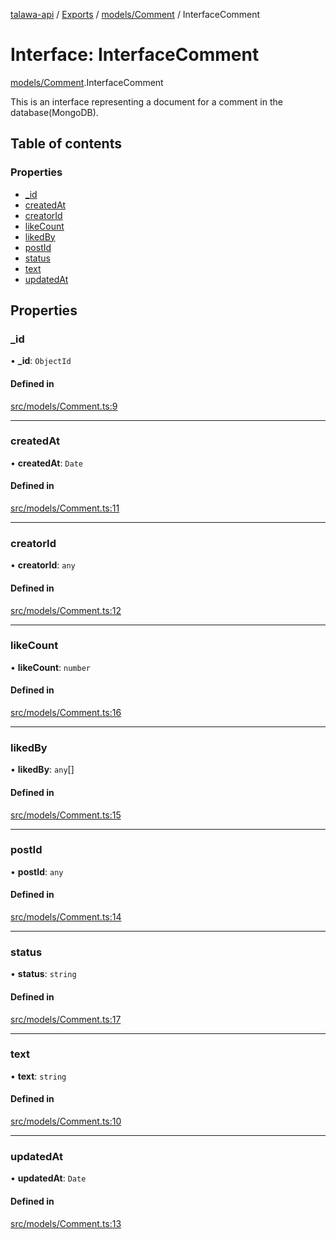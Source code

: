[talawa-api](../README.md) / [Exports](../modules.md) / [models/Comment](../modules/models_Comment.md) / InterfaceComment

# Interface: InterfaceComment

[models/Comment](../modules/models_Comment.md).InterfaceComment

This is an interface representing a document for a comment in the database(MongoDB).

## Table of contents

### Properties

- [\_id](models_Comment.InterfaceComment.md#_id)
- [createdAt](models_Comment.InterfaceComment.md#createdat)
- [creatorId](models_Comment.InterfaceComment.md#creatorid)
- [likeCount](models_Comment.InterfaceComment.md#likecount)
- [likedBy](models_Comment.InterfaceComment.md#likedby)
- [postId](models_Comment.InterfaceComment.md#postid)
- [status](models_Comment.InterfaceComment.md#status)
- [text](models_Comment.InterfaceComment.md#text)
- [updatedAt](models_Comment.InterfaceComment.md#updatedat)

## Properties

### \_id

• **\_id**: `ObjectId`

#### Defined in

[src/models/Comment.ts:9](https://github.com/PalisadoesFoundation/talawa-api/blob/3677888/api/models/Comment.ts#L9)

___

### createdAt

• **createdAt**: `Date`

#### Defined in

[src/models/Comment.ts:11](https://github.com/PalisadoesFoundation/talawa-api/blob/3677888/api/models/Comment.ts#L11)

___

### creatorId

• **creatorId**: `any`

#### Defined in

[src/models/Comment.ts:12](https://github.com/PalisadoesFoundation/talawa-api/blob/3677888/api/models/Comment.ts#L12)

___

### likeCount

• **likeCount**: `number`

#### Defined in

[src/models/Comment.ts:16](https://github.com/PalisadoesFoundation/talawa-api/blob/3677888/api/models/Comment.ts#L16)

___

### likedBy

• **likedBy**: `any`[]

#### Defined in

[src/models/Comment.ts:15](https://github.com/PalisadoesFoundation/talawa-api/blob/3677888/api/models/Comment.ts#L15)

___

### postId

• **postId**: `any`

#### Defined in

[src/models/Comment.ts:14](https://github.com/PalisadoesFoundation/talawa-api/blob/3677888/api/models/Comment.ts#L14)

___

### status

• **status**: `string`

#### Defined in

[src/models/Comment.ts:17](https://github.com/PalisadoesFoundation/talawa-api/blob/3677888/api/models/Comment.ts#L17)

___

### text

• **text**: `string`

#### Defined in

[src/models/Comment.ts:10](https://github.com/PalisadoesFoundation/talawa-api/blob/3677888/api/models/Comment.ts#L10)

___

### updatedAt

• **updatedAt**: `Date`

#### Defined in

[src/models/Comment.ts:13](https://github.com/PalisadoesFoundation/talawa-api/blob/3677888/api/models/Comment.ts#L13)
